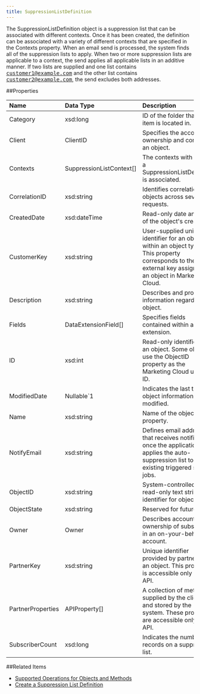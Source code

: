 ```yaml
---
title: SuppressionListDefinition
---
```

The SuppressionListDefinition object is a suppression list that can be associated with different contexts. Once it has been created, the definition can be associated with a variety of different contexts that are specified in the Contexts property. When an email send is processed, the system finds all of the suppression lists to apply. When two or more suppression lists are applicable to a context, the send applies all applicable lists in an additive manner. If two lists are supplied and one list contains <samp class="codeph nolang">customer1@example.com</samp> and the other list contains <samp class="codeph nolang">customer2@example.com</samp>, the send excludes both addresses.


##Properties
<table class="table table-hover"> <thead align="left"><tr><th>Name</th><th>Data Type</th><th>Description</th></tr></thead> <tbody><tr><td>Category</td><td>xsd:long</td><td>ID of the folder that an item is located in.</td></tr><tr><td>Client</td><td>ClientID</td><td>Specifies the account ownership and context of an object.</td></tr><tr><td>Contexts</td><td>SuppressionListContext[]</td><td>The contexts with which a SuppressionListDefinition is associated.</td></tr><tr><td>CorrelationID</td><td>xsd:string</td><td>Identifies correlation of objects across several requests.</td></tr><tr><td>CreatedDate</td><td>xsd:dateTime</td><td>Read-only date and time of the object's creation.</td></tr><tr><td>CustomerKey</td><td>xsd:string</td><td>User-supplied unique identifier for an object within an object type. This property corresponds to the external key assigned to an object in Marketing Cloud.</td></tr><tr><td>Description</td><td>xsd:string</td><td>Describes and provides information regarding the object.</td></tr><tr><td>Fields</td><td>DataExtensionField[]</td><td>Specifies fields contained within a data extension.</td></tr><tr><td>ID</td><td>xsd:int</td><td>Read-only identifier for an object. Some objects use the ObjectID property as the Marketing Cloud unique ID.</td></tr><tr><td>ModifiedDate</td><td>Nullable&#96;1</td><td>Indicates the last time object information was modified.</td></tr><tr><td>Name</td><td>xsd:string</td><td>Name of the object or property.</td></tr><tr><td>NotifyEmail</td><td>xsd:string</td><td>Defines email address that receives notification once the application applies the auto-suppression list to all existing triggered send jobs.</td></tr><tr><td>ObjectID</td><td>xsd:string</td><td>System-controlled, read-only text string identifier for object.</td></tr><tr><td>ObjectState</td><td>xsd:string</td><td>Reserved for future use.</td></tr><tr><td>Owner</td><td>Owner</td><td>Describes account ownership of subscriber in an on-your-behalf account.</td></tr><tr><td>PartnerKey</td><td>xsd:string</td><td>Unique identifier provided by partner for an object. This property is accessible only via API.</td></tr><tr><td>PartnerProperties</td><td>APIProperty[]</td><td>A collection of metadata supplied by the client and stored by the system. These properties are accessible only via API.</td></tr><tr><td>SubscriberCount</td><td>xsd:long</td><td>Indicates the number of records on a suppression list.</td></tr></tbody></table>

##Related Items
* [Supported Operations for Objects and Methods](https://developer.salesforce.com/docs/atlas.en-us.mc-apis.meta/mc-apis/supported_operations_for_objects_and_methods.htm)
* [Create a Suppression List Definition](creating_a_suppression_list_definition.htm)
